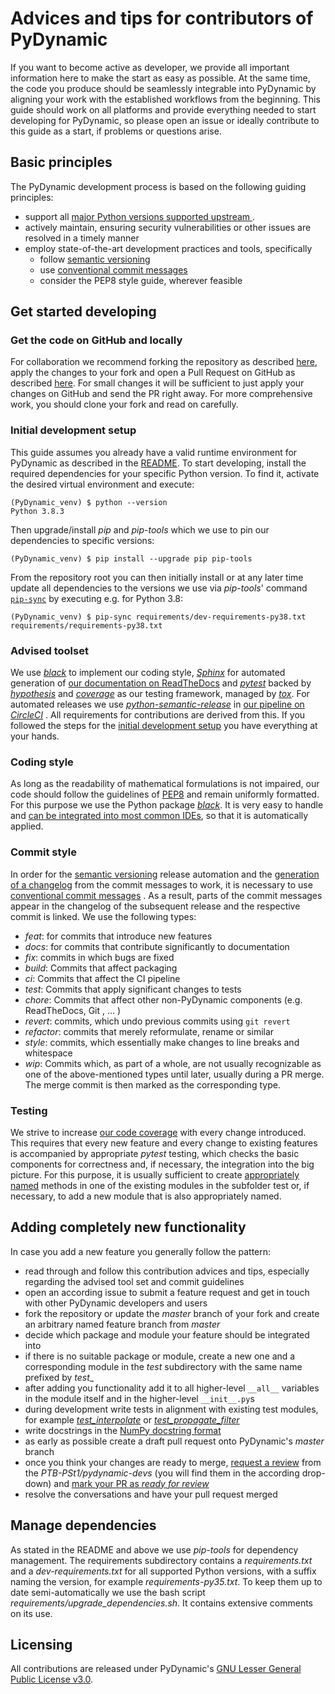 # Advices and tips for contributors of PyDynamic

If you want to become active as developer, we provide all important information
here to make the start as easy as possible. At the same time, the code you produce
should be seamlessly integrable into PyDynamic by aligning your work with the
established workflows from the beginning. This guide should work on all platforms and
provide everything needed to start developing for PyDynamic, so please open an issue
or ideally contribute to this guide as a start, if problems or questions arise.

## Basic principles

The PyDynamic development process is based on the following guiding principles: 

- support all [major Python versions supported upstream
  ](https://devguide.python.org/#status-of-python-branches).
- actively maintain, ensuring security vulnerabilities or other issues
  are resolved in a timely manner 
- employ state-of-the-art development practices and tools, specifically
  - follow [semantic versioning](https://semver.org/)
  - use [conventional commit messages](https://www.conventionalcommits.org/en/v1.0.0/)
  - consider the PEP8 style guide, wherever feasible

## Get started developing

### Get the code on GitHub and locally

For collaboration we recommend forking the repository as described 
[here](https://help.github.com/en/articles/fork-a-repo), apply the changes to your fork
and open a Pull Request on GitHub as described
[here](https://help.github.com/en/articles/creating-a-pull-request). For small
changes it will be sufficient to just apply your changes on GitHub and send the PR
right away. For more comprehensive work, you should clone your fork and read on
carefully.
   
### Initial development setup

This guide assumes you already have a valid runtime environment for PyDynamic as
described in the [README](../README.md). To start developing, install the required
dependencies for your specific Python version. To find it, activate the desired
virtual environment and execute:

```shell
(PyDynamic_venv) $ python --version
Python 3.8.3
```

Then upgrade/install _pip_ and _pip-tools_ which we use to pin our dependencies to
specific versions:
 
```shell
(PyDynamic_venv) $ pip install --upgrade pip pip-tools
```

From the repository root you can then initially install or at any later time update
all dependencies to the versions we use via _pip-tools_' command 
[`pip-sync`](https://pypi.org/project/pip-tools/#example-usage-for-pip-sync) by
executing e.g. for Python 3.8:

```shell
(PyDynamic_venv) $ pip-sync requirements/dev-requirements-py38.txt requirements/requirements-py38.txt
```

### Advised toolset

We use [_black_](https://pypi.org/project/black/) to implement our coding style,
[_Sphinx_](https://pypi.org/project/Sphinx/) for automated generation of [our
 documentation on ReadTheDocs](https://pydynamic.readthedocs.io/en/latest/) and
[_pytest_](https://pypi.org/project/pytest/) backed by
[_hypothesis_](https://pypi.org/project/hypothesis/) and
[_coverage_](https://pypi.org/project/coverage/) as our testing framework, managed by
[_tox_](https://pypi.org/project/tox/). For automated releases we use
[_python-semantic-release_](https://github.com/relekang/python-semantic-release) in
[our pipeline on _CircleCI_](https://app.circleci.com/pipelines/github/PTB-PSt1/PyDynamic)
. All requirements for contributions are derived from this. If you followed the
steps for the [initial development setup](#Initial-development-setup) you have
everything at your hands.

### Coding style

As long as the readability of mathematical formulations is not impaired, our code
should follow the guidelines of [PEP8](https://www.python.org/dev/peps/pep-0008/) and
remain uniformly formatted.  For this purpose we use the Python package
[_black_](https://pypi.org/project/black/). It is very easy to handle and [can be
 integrated into most common IDEs](https://github.com/psf/black#editor-integration),
so that it is automatically applied.

### Commit style

In order for the [semantic versioning](https://semver.org/) release automation and the
[generation of a changelog](https://github.com/PTB-PSt1/PyDynamic/releases/tag/v1.4.0)
from the commit messages to work, it is necessary to use 
[conventional commit messages](https://www.conventionalcommits.org/en/v1.0.0/#summary)
. As a result, parts of the commit messages appear in the changelog of the subsequent
release and the respective commit is linked. We use the following types:

- _feat_: for commits that introduce new features 
- _docs_: for commits that contribute significantly to documentation
- _fix_: commits in which bugs are fixed
- _build_: Commits that affect packaging
- _ci_: Commits that affect the CI pipeline
- _test_: Commits that apply significant changes to tests
- _chore_: Commits that affect other non-PyDynamic components (e.g. ReadTheDocs, Git
, ... )
- _revert_: commits, which undo previous commits using `git revert`
- _refactor_: commits that merely reformulate, rename or similar
- _style_: commits, which essentially make changes to line breaks and whitespace
- _wip_: Commits which, as part of a whole, are not usually recognizable as one of the
  above-mentioned types until later, usually during a PR merge.  The merge commit is
  then marked as the corresponding type.

###  Testing

We strive to increase [our code coverage](https://codecov.io/gh/PTB-PSt1/PyDynamic) with 
every change introduced. This requires that every new feature and every change to 
existing features is accompanied by appropriate _pytest_ testing, which checks the basic
components for correctness and, if necessary, the integration into the big picture.
For this purpose, it is usually sufficient to create
[appropriately named](https://docs.pytest.org/en/latest/goodpractices.html#conventions-for-python-test-discovery)
methods in one of the existing modules in the subfolder test or, if necessary, to add
a new module that is also appropriately named.

## Adding completely new functionality

In case you add a new feature you generally follow the pattern:

- read through and follow this contribution advices and tips, especially regarding 
  the advised tool set and commit guidelines
- open an according issue to submit a feature request and get in touch with other
  PyDynamic developers and users
- fork the repository or update the _master_ branch of your fork and create an
  arbitrary named feature branch from _master_
- decide which package and module your feature should be integrated into
- if there is no suitable package or module, create a new one and a corresponding
  module in the _test_ subdirectory with the same name prefixed by _test__
- after adding you functionality add it to all higher-level `__all__` variables in
  the module itself and in the higher-level `__init__.py`s
- during development write tests in alignment with existing test modules, for example
  [_test_interpolate_](https://github.com/PTB-PSt1/PyDynamic/blob/master/test/test_interpolate.py)
  or [_test_propagate_filter_](https://github.com/PTB-PSt1/PyDynamic/blob/master/test/test_propagate_filter.py)
- write docstrings in the
  [NumPy docstring format](https://numpydoc.readthedocs.io/en/latest/format.html#docstring-standard)
- as early as possible create a draft pull request onto PyDynamic's _master_ branch
- once you think your changes are ready to merge,
  [request a review](https://help.github.com/en/github/collaborating-with-issues-and-pull-requests/requesting-a-pull-request-review)
   from the _PTB-PSt1/pydynamic-devs_ (you will find them in the according drop-down) and
   [mark your PR as _ready for review_](https://help.github.com/en/github/collaborating-with-issues-and-pull-requests/changing-the-stage-of-a-pull-request#marking-a-pull-request-as-ready-for-review)
- resolve the conversations and have your pull request merged 

## Manage dependencies

As stated in the README and above we use _pip-tools_ for dependency management. The
requirements subdirectory contains a _requirements.txt_ and a _dev-requirements.txt_
for all supported Python versions, with a suffix naming the version, for example
_requirements-py35.txt_. To keep them up to date semi-automatically we use the bash
script _requirements/upgrade_dependencies.sh_. It contains extensive comments on its
use.

## Licensing

All contributions are released under PyDynamic's 
[GNU Lesser General Public License v3.0](https://github.com/PTB-PSt1/PyDynamic/blob/master/licence.txt).